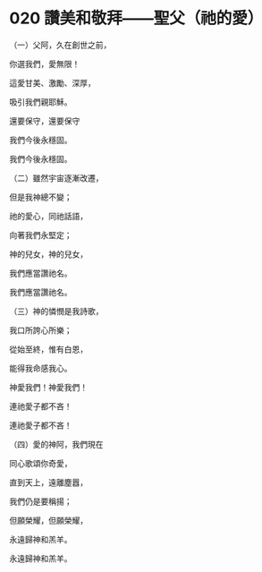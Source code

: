 # 020 讚美和敬拜——聖父（祂的愛）

（一）父阿，久在創世之前，

你選我們，愛無限！

這愛甘美、激勵、深厚，

吸引我們親耶穌。

還要保守，還要保守

我們今後永穩固。

我們今後永穩固。

（二）雖然宇宙逐漸改遷，

但是我神總不變；

祂的愛心，同祂話語，

向著我們永堅定；

神的兒女，神的兒女，

我們應當讚祂名。

我們應當讚祂名。

（三）神的憐憫是我詩歌，

我口所誇心所樂；

從始至終，惟有白恩，

能得我命感我心。

神愛我們！神愛我們！

連祂愛子都不吝！

連祂愛子都不吝！

（四）愛的神阿，我們現在

同心歌頌你奇愛，

直到天上，遠離塵囂，

我們仍是要稱揚；

但願榮耀，但願榮耀，

永遠歸神和羔羊。

永遠歸神和羔羊。

